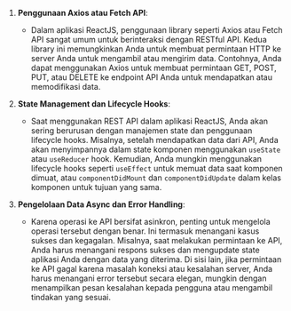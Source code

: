 1. **Penggunaan Axios atau Fetch API**:

   - Dalam aplikasi ReactJS, penggunaan library seperti Axios atau Fetch API sangat umum untuk berinteraksi dengan RESTful API. Kedua library ini memungkinkan Anda untuk membuat permintaan HTTP ke server Anda untuk mengambil atau mengirim data. Contohnya, Anda dapat menggunakan Axios untuk membuat permintaan GET, POST, PUT, atau DELETE ke endpoint API Anda untuk mendapatkan atau memodifikasi data.

2. **State Management dan Lifecycle Hooks**:

   - Saat menggunakan REST API dalam aplikasi ReactJS, Anda akan sering berurusan dengan manajemen state dan penggunaan lifecycle hooks. Misalnya, setelah mendapatkan data dari API, Anda akan menyimpannya dalam state komponen menggunakan `useState` atau `useReducer` hook. Kemudian, Anda mungkin menggunakan lifecycle hooks seperti `useEffect` untuk memuat data saat komponen dimuat, atau `componentDidMount` dan `componentDidUpdate` dalam kelas komponen untuk tujuan yang sama.

3. **Pengelolaan Data Async dan Error Handling**:
   - Karena operasi ke API bersifat asinkron, penting untuk mengelola operasi tersebut dengan benar. Ini termasuk menangani kasus sukses dan kegagalan. Misalnya, saat melakukan permintaan ke API, Anda harus menangani respons sukses dan mengupdate state aplikasi Anda dengan data yang diterima. Di sisi lain, jika permintaan ke API gagal karena masalah koneksi atau kesalahan server, Anda harus menangani error tersebut secara elegan, mungkin dengan menampilkan pesan kesalahan kepada pengguna atau mengambil tindakan yang sesuai.
